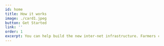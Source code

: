 ```yaml
---
id: home
title: How it works
image: ./card1.jpeg
button: Get Started
link: ''
order: 1
excerpt: You can help build the new inter-net infrastructure. Farmers connect capacity + compute. All you need is electricity + network + 3node. Link to solution. Get rewarded with tokens. Users reserve capacity.
---
```


